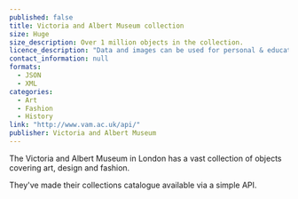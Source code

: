 ```yaml
---
published: false
title: Victoria and Albert Museum collection
size: Huge
size_description: Over 1 million objects in the collection.
licence_description: "Data and images can be used for personal & educational purposes. For commercial use see http://collections.vam.ac.uk/information/information_commercialuse"
contact_information: null
formats: 
  - JSON
  - XML
categories: 
  - Art
  - Fashion
  - History
link: "http://www.vam.ac.uk/api/"
publisher: Victoria and Albert Museum
---
```


The Victoria and Albert Museum in London has a vast collection of objects covering art, design and fashion.

They've made their collections catalogue available via a simple API.